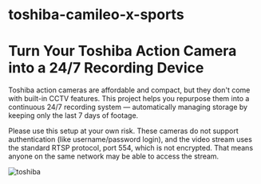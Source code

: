 
# toshiba-camileo-x-sports

# Turn Your Toshiba Action Camera into a 24/7 Recording Device

Toshiba action cameras are affordable and compact, but they don't come with built-in CCTV features. This project helps you repurpose them into a continuous 24/7 recording system — automatically managing storage by keeping only the last 7 days of footage.

Please use this setup at your own risk. These cameras do not support authentication (like username/password login), and the video stream uses the standard RTSP protocol, port 554, which is not encrypted. That means anyone on the same network may be able to access the stream.


![toshiba](https://github.com/user-attachments/assets/36594806-f363-477e-98b5-3dfc7591ec2d)
